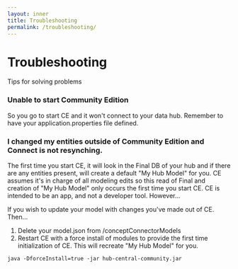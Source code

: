 ```yaml
---
layout: inner
title: Troubleshooting
permalink: /troubleshooting/
---
```


# Troubleshooting

Tips for solving problems

### Unable to start Community Edition

So you go to start CE and it won't connect to your data hub.  Remember to have your  application.properties file defined.

### I changed my entities outside of Community Edition and Connect is not resynching. 

The first time you start CE, it will look in the Final DB of your hub and if there are any entities present, will create a default "My Hub Model" for you.  CE assumes it's in charge of all modeling edits so this read of Final and creation of "My Hub Model" only occurs the first time you start CE.  CE is intended to be an app, and not a developer tool.  However...

If you wish to update your model with changes you've made out of CE. Then...
1.  Delete your model.json from /conceptConnectorModels
2.  Restart CE with a force install of modules to provide the first time initialization of CE.  This will recreate "My Hub Model" for you.

`java -DforceInstall=true -jar hub-central-community.jar`

